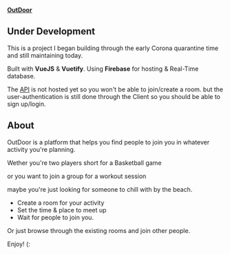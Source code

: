 [**OutDoor**](https://outdoor-vue.web.app/)

## Under Development
This is a project I began building through the early Corona quarantine time and still maintaining today.

Built with **VueJS** & **Vuetify**. Using **Firebase** for hosting & Real-Time database.

The [API](https://github.com/shahafss/outdoor-api) is not hosted yet so you won't be able to join/create a room.
but the user-authentication is still done through the Client so you should be able to sign up/login.

## About
OutDoor is a platform that helps you find people to join you in whatever activity you're planning.


Wether you're two players short for a Basketball game

or you want to join a group for a workout session

maybe you're just looking for someone to chill with by the beach.

* Create a room for your activity
* Set the time & place to meet up
* Wait for people to join you.

Or just browse through the existing rooms and join other people.

Enjoy! (:
